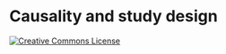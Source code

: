 # Causality and study design

[![Creative Commons License](https://i.creativecommons.org/l/by/4.0/80x15.png)](http://creativecommons.org/licenses/by/4.0/)

